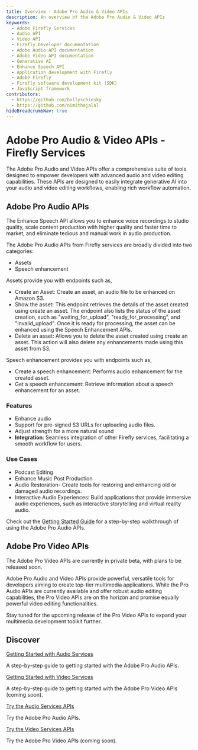 ```yaml
---
title: Overview - Adobe Pro Audio & Video APIs
description: An overview of the Adobe Pro Audio & Video APIs
keywords:
  - Adobe Firefly Services
  - Audio API
  - Video API
  - Firefly Developer documentation
  - Adobe Audio API documentation
  - Adobe Video API documentation
  - Generative AI
  - Enhance Speech API
  - Application development with Firefly
  - Adobe Firefly
  - Firefly software development kit (SDK)
  - JavaScript framework
contributors:
  - https://github.com/hollyschinsky
  - https://github.com/nimithajalal
hideBreadcrumbNav: true
---
```


<Hero slots="heading, text" background="rgb(88, 93, 232)"/>

# Adobe Pro Audio & Video APIs - Firefly Services

The Adobe Pro Audio and Video APIs offer a comprehensive suite of tools designed to empower developers with advanced audio and video editing capabilities. These APIs are designed to easily integrate generative AI into your audio and video editing workflows, enabling rich workflow automation. 

## Adobe Pro Audio APIs

The Enhance Speech API allows you to enhance voice recordings to studio quality, scale content production with higher quality and faster time to market, and eliminate tedious and manual work in audio production. 

The Adobe Pro Audio APIs from Firefly services are broadly divided into two categories: 

- Assets
- Speech enhancement

Assets provide you with endpoints such as, 

- Create an Asset: Create an asset, an audio file to be enhanced on Amazon S3. 
- Show the asset: This endpoint retrieves the details of the asset created using create an asset. The endpoint also lists the status of the asset creation, such as  "waiting_for_upload", "ready_for_processing", and "invalid_upload". Once it is ready for processing, the asset can be enhanced using the Speech Enhancement APIs. 
- Delete an asset: Allows you to delete the asset created using create an asset. This action will also delete any enhancements made using this asset from S3. 

Speech enhancement provides you with endpoints such as,

- Create a speech enhancement: Performs audio enhancement for the created asset. 
- Get a speech enhancement: Retrieve information about a speech enhancement for an asset. 

### Features

- Enhance audio
- Support for pre-signed S3 URLs for uploading audio files. 
- Adjust strength for a more natural sound
- **Integration**: Seamless integration of other Firefly services, facilitating a smooth workflow for users.

### Use Cases

- Podcast Editing
- Enhance Music Post Production
- Audio Restoration- Create tools for restoring and enhancing old or damaged audio recordings.
- Interactive Audio Experiences: Build applications that provide immersive audio experiences, such as interactive storytelling and virtual reality audio.

Check out the [Getting Started Guide](./audio/) for a step-by-step walkthrough of using the Adobe Pro Audio APIs.

## Adobe Pro Video APIs

The Adobe Pro Video APIs are currently in private beta, with plans to be released soon.

Adobe Pro Audio and Video APIs provide powerful, versatile tools for developers aiming to create top-tier multimedia applications. While the Pro Audio APIs are currently available and offer robust audio editing capabilities, the Pro Video APIs are on the horizon and promise equally powerful video editing functionalities. 

Stay tuned for the upcoming release of the Pro Video APIs to expand your multimedia development toolkit further.

## Discover

<DiscoverBlock slots="link, text" width="33%"/>

[Getting Started with Audio Services](./audio/)

A step-by-step guide to getting started with the Adobe Pro Audio APIs.

<DiscoverBlock slots="link, text" width="33%"/>

[Getting Started with Video Services](./video/)

A step-by-step guide to getting started with the Adobe Pro Video APIs (coming soon).

<DiscoverBlock slots="link, text" width="33%"/>

[Try the Audio Services APIs](./audio/api/)

Try the Adobe Pro Audio APIs.

<DiscoverBlock slots="link, text" width="33%"/>

[Try the Video Services APIs](./video/index.md)

Try the Adobe Pro Video APIs (coming soon).

<br/><br/><br/><br/>
